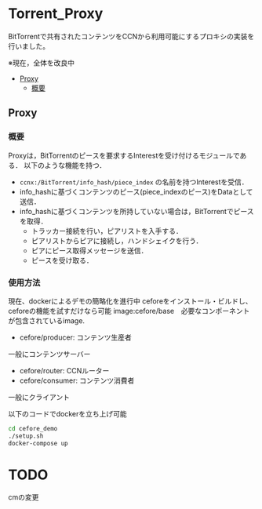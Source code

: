 # Torrent_Proxy
BitTorrentで共有されたコンテンツをCCNから利用可能にするプロキシの実装を行いました。

※現在，全体を改良中

- [Proxy](#Proxy)
    - [概要](#概要)

<a id="Proxy"></a>
## Proxy

### 概要
Proxyは，BitTorrentのピースを要求するInterestを受け付けるモジュールである．
以下のような機能を持つ．

* `ccnx:/BitTorrent/info_hash/piece_index` の名前を持つInterestを受信．
* info_hashに基づくコンテンツのピース(piece_indexのピース)をDataとして送信．
* info_hashに基づくコンテンツを所持していない場合は，BitTorrentでピースを取得．
  * トラッカー接続を行い，ピアリストを入手する．
  * ピアリストからピアに接続し，ハンドシェイクを行う．
  * ピアにピース取得メッセージを送信．
  * ピースを受け取る．

### 使用方法
現在、dockerによるデモの簡略化を進行中
ceforeをインストール・ビルドし、ceforeの機能を試すだけなら可能
image:cefore/base　必要なコンポーネントが包含されているimage.

* cefore/producer:
コンテンツ生産者

一般にコンテンツサーバー
* cefore/router:
CCNルーター
* cefore/consumer:
コンテンツ消費者

一般にクライアント

以下のコードでdockerを立ち上げ可能
```bash
cd cefore_demo
./setup.sh
docker-compose up
```

# TODO
cmの変更

